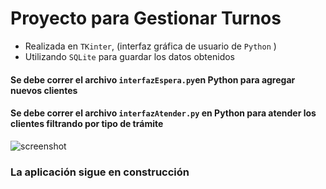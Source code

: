 # Proyecto para Gestionar Turnos

- Realizada en `TKinter`, (interfaz gráfica de usuario de `Python` )
- Utilizando `SQLite` para guardar los datos obtenidos

#### Se debe correr el archivo `interfazEspera.py`en Python para agregar nuevos clientes
#### Se debe correr el archivo `interfazAtender.py` en Python para atender los clientes filtrando por tipo de trámite

![screenshot](https://raw.githubusercontent.com/laurajuanna/PIOIX_2DOCuatrimestre/master/Interfaces%20con%20TKinter%20y%20SQLite/Gestion%20Turnos/screenshot_turnos.png)

### La aplicación sigue en construcción
